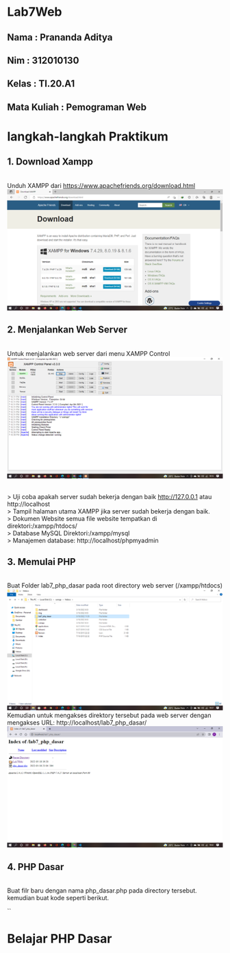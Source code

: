 # Lab7Web

## Nama : Prananda Aditya

## Nim : 312010130

## Kelas : TI.20.A1

## Mata Kuliah : Pemograman Web

# langkah-langkah Praktikum

## 1. Download Xampp

<br> Unduh XAMPP dari https://www.apachefriends.org/download.html
![p](Img/SS1.png)

## 2. Menjalankan Web Server

<br>Untuk menjalankan web server dari menu XAMPP Control
![p](Img/SS2.png)

<br>> Uji coba apakah server sudah bekerja dengan baik http://127.0.0.1 atau http://localhost
<br>> Tampil halaman utama XAMPP jika server sudah bekerja dengan baik.
<br>> Dokumen Website semua file website tempatkan di direktori:/xampp/htdocs/
<br>> Database MySQL Direktori:/xampp/mysql
<br>> Manajemen database: http://localhost/phpmyadmin

## 3. Memulai PHP

<br>Buat Folder lab7_php_dasar pada root directory web server (/xampp/htdocs)
![p](Img/SS3.png)
<br>Kemudian untuk mengakses direktory tersebut pada web server dengan mengakses URL: http://localhost/lab7_php_dasar/
![p](Img/SS4.png)

## 4. PHP Dasar

<br>Buat filr baru dengan nama php_dasar.php pada directory tersebut. kemudian buat kode seperti berikut.

`` <!DOCTYPE html>

<html lang="en">
<head>
 <meta charset="UTF-8">
 <title>PHP Dasar</title>
</head>
<body>
 <h1>Belajar PHP Dasar</h1>
 <?php
 echo "Hello World";
 ?>
</body>
</html>

